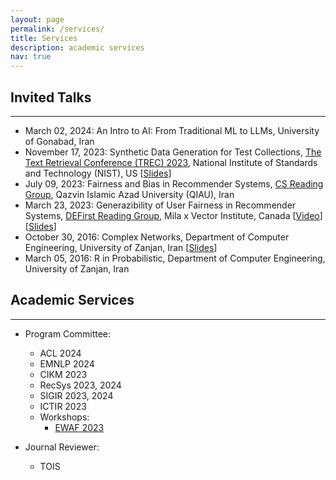 ```yaml
---
layout: page
permalink: /services/
title: Services
description: academic services
nav: true
---
```


<h2>Invited Talks</h2>
<hr>

- <span class="font-weight-bold">March 02, 2024</span>: An Intro to AI: From Traditional ML to LLMs, University of Gonabad, Iran
- <span class="font-weight-bold">November 17, 2023</span>: Synthetic Data Generation for Test Collections, <a href="https://trec.nist.gov/pubs/call2023.html">The Text Retrieval Conference (TREC) 2023</a>, National Institute of Standards and Technology (NIST), US [<a href="https://www.slideshare.net/slideshow/trec-2023-dl-synthetic-data-generation-slides/271115172">Slides</a>]
- <span class="font-weight-bold">July 09, 2023</span>: Fairness and Bias in Recommender Systems, <a href="https://sites.google.com/view/cs-reading-group/home">CS Reading Group</a>, Qazvin Islamic Azad University (QIAU), Iran
- <span class="font-weight-bold">March 23, 2023</span>: Generazibility of User Fairness in Recommender Systems, <a href="https://noon-cobbler-caa.notion.site/DEFirst-Reading-Group-23c288b0cdc540aea53bf7960754ba21">DEFirst Reading Group</a>, Mila x Vector Institute, Canada [<a href="https://www.youtube.com/watch?v=k4u5rih4zVM">Video</a>] [<a href="https://www.slideshare.net/SaeedRahmani9/generalizibilityfairness-defirst-reading-group">Slides</a>]
- <span class="font-weight-bold">October 30, 2016</span>: Complex Networks, Department of Computer Engineering, University of Zanjan, Iran [<a href="https://www.slideshare.net/SaeedRahmani9/introduction-to-complex-networks-77679817">Slides</a>]
- <span class="font-weight-bold">March 05, 2016</span>: R in Probabilistic, Department of Computer Engineering, University of Zanjan, Iran

<h2>Academic Services</h2>
<hr>

- Program Committee:
    - ACL 2024
    - EMNLP 2024
    - CIKM 2023
    - RecSys 2023, 2024
    - SIGIR 2023, 2024
    - ICTIR 2023
    - Workshops:
        - <a href="https://sites.google.com/view/ewaf23/">EWAF 2023</a>

- Journal Reviewer:
    - TOIS

